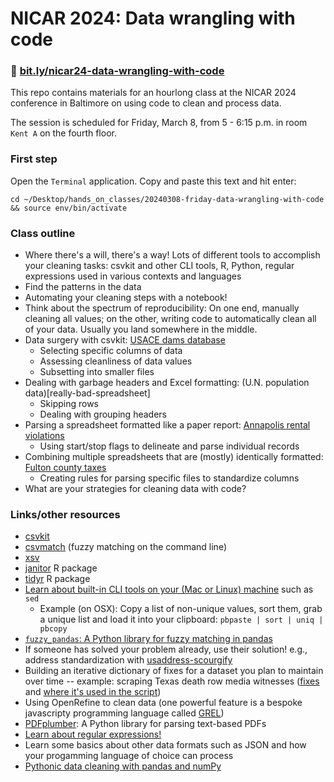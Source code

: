 # NICAR 2024: Data wrangling with code

### 🔗 [bit.ly/nicar24-data-wrangling-with-code](https://bit.ly/nicar24-data-wrangling-with-code)

This repo contains materials for an hourlong class at the NICAR 2024 conference in Baltimore on using code to clean and process data.

The session is scheduled for Friday, March 8, from 5 - 6:15 p.m. in room `Kent A` on the fourth floor.

### First step

Open the `Terminal` application. Copy and paste this text and hit enter:

```
cd ~/Desktop/hands_on_classes/20240308-friday-data-wrangling-with-code && source env/bin/activate
```

### Class outline
- Where there's a will, there's a way! Lots of different tools to accomplish your cleaning tasks: csvkit and other CLI tools, R, Python, regular expressions used in various contexts and languages
- Find the patterns in the data
- Automating your cleaning steps with a notebook!
- Think about the spectrum of reproducibility: On one end, manually cleaning all values; on the other, writing code to automatically clean all of your data. Usually you land somewhere in the middle.
- Data surgery with csvkit: [USACE dams database](big-flat-file)
    - Selecting specific columns of data
    - Assessing cleanliness of data values
    - Subsetting into smaller files
- Dealing with garbage headers and Excel formatting: (U.N. population data)[really-bad-spreadsheet]
    - Skipping rows
    - Dealing with grouping headers
- Parsing a spreadsheet formatted like a paper report: [Annapolis rental violations](annapolis-rental-violations)
    - Using start/stop flags to delineate and parse individual records
- Combining multiple spreadsheets that are (mostly) identically formatted: [Fulton county taxes](fulton-county-taxes)
    - Creating rules for parsing specific files to standardize columns
- What are your strategies for cleaning data with code?

### Links/other resources
- [csvkit](https://csvkit.readthedocs.io)
- [csvmatch](https://github.com/maxharlow/csvmatch) (fuzzy matching on the command line)
- [xsv](https://github.com/BurntSushi/xsv)
- [janitor](https://cran.r-project.org/web/packages/janitor/index.html) R package
- [tidyr](https://tidyr.tidyverse.org/) R package
- [Learn about built-in CLI tools on your (Mac or Linux) machine](https://github.com/aj-vicens/command-line-for-reporters) such as `sed`
    - Example (on OSX): Copy a list of non-unique values, sort them, grab a unique list and load it into your clipboard: `pbpaste | sort | uniq | pbcopy`
- [`fuzzy_pandas`: A Python library for fuzzy matching in pandas](https://github.com/jsoma/fuzzy_pandas)
- If someone has solved your problem already, use their solution! e.g., address standardization with [usaddress-scourgify](https://github.com/GreenBuildingRegistry/usaddress-scourgify)
- Building an iterative dictionary of fixes for a dataset you plan to maintain over time -- example: scraping Texas death row media witnesses ([fixes](https://github.com/cjwinchester/tx-death-row-media-witnesses/blob/main/fixes.py) and [where it's used in the script](https://github.com/cjwinchester/tx-death-row-media-witnesses/blob/main/scrape.py#L66))
- Using OpenRefine to clean data (one powerful feature is a bespoke javascripty programming language called [GREL](https://openrefine.org/docs/manual/grel))
- [PDFplumber](https://github.com/jsvine/pdfplumber): A Python library for parsing text-based PDFs
- [Learn about regular expressions!](https://docs.google.com/document/d/1PnxBqcx66MLOAq09UDKA1t2H28cbjPnvUqiBl5JplGI/edit#heading=h.xnl48akh0dl6)
- Learn some basics about other data formats such as JSON and how your progamming language of choice can process
- [Pythonic data cleaning with pandas and numPy](https://realpython.com/python-data-cleaning-numpy-pandas/)